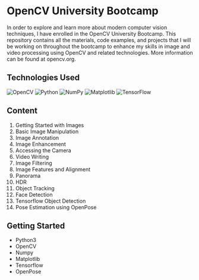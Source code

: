 # OpenCV University Bootcamp

In order to explore and learn more about modern computer vision techniques, I have enrolled in the OpenCV University Bootcamp. This repository contains all the materials, code examples, and projects that I will be working on throughout the bootcamp to enhance my skills in image and video processing using OpenCV and related technologies.
More information can be found at opencv.org. 

## Technologies Used

![OpenCV](https://img.shields.io/badge/OpenCV-3DDC84?style=for-the-badge&logo=opencv&logoColor=white)
![Python](https://img.shields.io/badge/Python-3776AB?style=for-the-badge&logo=python&logoColor=white)
![NumPy](https://img.shields.io/badge/NumPy-013243?style=for-the-badge&logo=numpy&logoColor=white)
![Matplotlib](https://img.shields.io/badge/Matplotlib-11557C?style=for-the-badge&logo=matplotlib&logoColor=white)
![TensorFlow](https://img.shields.io/badge/TensorFlow-FF6F00?style=for-the-badge&logo=tensorflow&logoColor=white)

## Content 
1. Getting Started with Images
2. Basic Image Manipulation
3. Image Annotation
4. Image Enhancement
5. Accessing the Camera
6. Video Writing
7. Image Filtering
8. Image Features and Alignment
9. Panorama 
10. HDR
11. Object Tracking 
12. Face Detection
13. Tensorflow Object Detection
14. Pose Estimation using OpenPose

## Getting Started
- Python3
- OpenCV
- Numpy
- Matplotlib
- Tensorflow
- OpenPose

